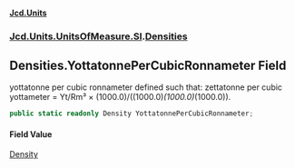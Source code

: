 #### [Jcd.Units](index.md 'index')
### [Jcd.Units.UnitsOfMeasure.SI](Jcd.Units.UnitsOfMeasure.SI.md 'Jcd.Units.UnitsOfMeasure.SI').[Densities](Densities.md 'Jcd.Units.UnitsOfMeasure.SI.Densities')

## Densities.YottatonnePerCubicRonnameter Field

yottatonne per cubic ronnameter defined such that: zettatonne per cubic yottameter = Yt/Rm³ × (1000.0)/((1000.0)*(1000.0)*(1000.0)).

```csharp
public static readonly Density YottatonnePerCubicRonnameter;
```

#### Field Value
[Density](Density.md 'Jcd.Units.UnitTypes.Density')